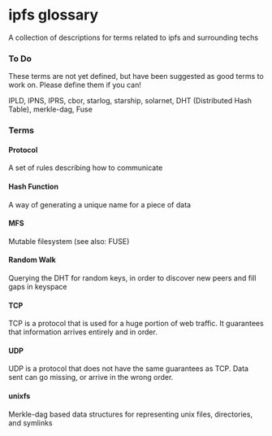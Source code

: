 # ipfs glossary
A collection of descriptions for terms related to ipfs and surrounding techs

### To Do

These terms are not yet defined, but have been suggested as good terms to work on. Please define them if you can!

IPLD, IPNS, IPRS, cbor, starlog, starship, solarnet, DHT (Distributed Hash Table), merkle-dag, Fuse

### Terms

#### Protocol
A set of rules describing how to communicate

#### Hash Function
A way of generating a unique name for a piece of data

#### MFS

Mutable filesystem (see also: FUSE)

#### Random Walk

Querying the DHT for random keys, in order to discover new peers and fill gaps in keyspace

#### TCP
TCP is a protocol that is used for a huge portion of web traffic. It guarantees that information arrives entirely and in order.

#### UDP
UDP is a protocol that does not have the same guarantees as TCP. Data sent can go missing, or arrive in the wrong order.

#### unixfs

Merkle-dag based data structures for representing unix files, directories, and symlinks
